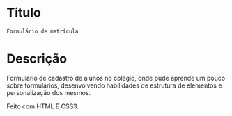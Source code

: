 <!-- Tradução = LEIA ME

  Serve para informar: 
    Detalhes técnicos = Documentação, como executar ou do que se trata ou até de como contribuir com o projeto.

  IDEAL FAZER EM PROJETOS OPEN SOURCER (Projetos públicos)
  IDEAL FAZER EM PROJETOS DE EMPRESAS
  IDEAL PARA RECRUTADORES 

   -->

   # Titulo
    Formulário de matrícula

   # Descrição
   Formulário de cadastro de alunos no colégio, onde pude aprende um pouco sobre formulários, desenvolvendo habilidades
   de estrutura de elementos e personalização dos mesmos.

   Feito com HTML E CSS3.
